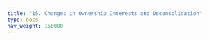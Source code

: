 ```yaml
---
title: "15. Changes in Ownership Interests and Deconsolidation"
type: docs
nav_weight: 150000
---
```


